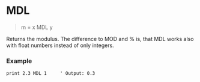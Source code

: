 # MDL

> m = x MDL y

Returns the modulus. The difference to MOD and % is, that MDL works also with float numbers instead of only integers.

### Example

```
print 2.3 MDL 1     ' Output: 0.3
```
